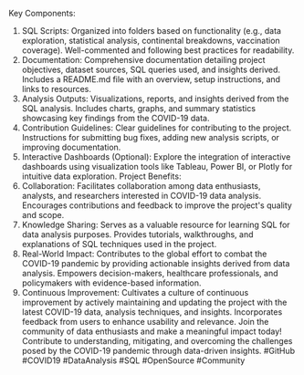 Key Components:
1.	SQL Scripts: Organized into folders based on functionality (e.g., data exploration, statistical analysis, continental breakdowns, vaccination coverage). Well-commented and following best practices for readability.
2.	Documentation: Comprehensive documentation detailing project objectives, dataset sources, SQL queries used, and insights derived. Includes a README.md file with an overview, setup instructions, and links to resources.
3.	Analysis Outputs: Visualizations, reports, and insights derived from the SQL analysis. Includes charts, graphs, and summary statistics showcasing key findings from the COVID-19 data.
4.	Contribution Guidelines: Clear guidelines for contributing to the project. Instructions for submitting bug fixes, adding new analysis scripts, or improving documentation.
5.	Interactive Dashboards (Optional): Explore the integration of interactive dashboards using visualization tools like Tableau, Power BI, or Plotly for intuitive data exploration.
Project Benefits:
1.	Collaboration: Facilitates collaboration among data enthusiasts, analysts, and researchers interested in COVID-19 data analysis. Encourages contributions and feedback to improve the project's quality and scope.
2.	Knowledge Sharing: Serves as a valuable resource for learning SQL for data analysis purposes. Provides tutorials, walkthroughs, and explanations of SQL techniques used in the project.
3.	Real-World Impact: Contributes to the global effort to combat the COVID-19 pandemic by providing actionable insights derived from data analysis. Empowers decision-makers, healthcare professionals, and policymakers with evidence-based information.
4.	Continuous Improvement: Cultivates a culture of continuous improvement by actively maintaining and updating the project with the latest COVID-19 data, analysis techniques, and insights. Incorporates feedback from users to enhance usability and relevance.
Join the community of data enthusiasts and make a meaningful impact today! Contribute to understanding, mitigating, and overcoming the challenges posed by the COVID-19 pandemic through data-driven insights.
#GitHub #COVID19 #DataAnalysis #SQL #OpenSource #Community

